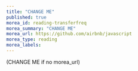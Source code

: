 ```yaml
---
title: "CHANGE ME"
published: true
morea_id: reading-transferfreq
morea_summary: "CHANGE ME"
morea_url: https://github.com/airbnb/javascript
morea_type: reading
morea_labels:
---
```


(CHANGE ME if no morea_url)
